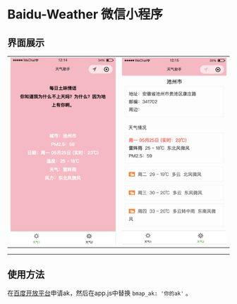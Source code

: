 # Baidu-Weather 微信小程序

## 界面展示

<table>
    <tr>
        <td ><center><img src="./img/image-01.png" style="zoom:50%;" />
        </center></td>
        <td ><center><img src="./img/image-02.png" style="zoom:50%;" />
        </center></td>
    </tr>
</table>


-----------------

## 使用方法

在[百度开放平台](http://lbsyun.baidu.com/index.php?title=wxjsapi)申请ak，然后在app.js中替换 `bmap_ak: '你的ak'` 。

